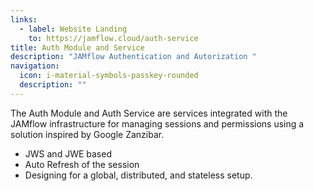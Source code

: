 ```yaml
---
links:
  - label: Website Landing
    to: https://jamflow.cloud/auth-service
title: Auth Module and Service
description: "JAMflow Authentication and Autorization "
navigation:
  icon: i-material-symbols-passkey-rounded
  description: ""
---
```


The Auth Module and Auth Service are services integrated with the JAMflow infrastructure for managing sessions and permissions using a solution inspired by Google Zanzibar.

- JWS and JWE based
- Auto Refresh of the session
- Designing for a global, distributed, and stateless setup.
